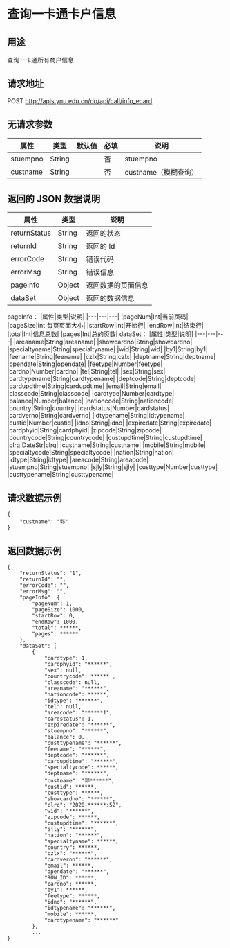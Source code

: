 # 查询一卡通卡户信息

## 用途

查询一卡通所有商户信息

## 请求地址

POST http://apis.ynu.edu.cn/do/api/call/info_ecard

## 无请求参数

| 属性  | 类型   | 默认值 | 必填 | 说明       |
| ----- | ------ | ------ | ---- | ---------- |
|stuempno|String||否|stuempno|
|custname|String||否|custname（模糊查询）|

## 返回的 JSON 数据说明

| 属性         | 类型   | 说明               |
| ------------ | ------ | ------------------ |
| returnStatus | String | 返回的状态         |
| returnId     | String | 返回的 Id          |
| errorCode    | String | 错误代码           |
| errorMsg     | String | 错误信息           |
| pageInfo     | Object | 返回数据的页面信息 |
| dataSet      | Object | 返回的数据信息     |

pageInfo：
|属性|类型|说明|
|---|---|---|
|pageNum|Int|当前页码|
|pageSize|Int|每页页面大小|
|startRow|Int|开始行|
|endRow|Int|结束行|
|total|Int|信息总数|
|pages|Int|总的页数|
dataSet：
|属性|类型|说明|
|---|---|---|
|areaname|String|areaname|
|showcardno|String|showcardno|
|specialtyname|String|specialtyname|
|wid|String|wid|
|by1|String|by1|
|feename|String|feename|
|czlx|String|czlx|
|deptname|String|deptname|
|opendate|String|opendate|
|feetype|Number|feetype|
|cardno|Number|cardno|
|tel|String|tel|
|sex|String|sex|
|cardtypename|String|cardtypename|
|deptcode|String|deptcode|
|cardupdtime|String|cardupdtime|
|email|String|email|
|classcode|String|classcode|
|cardtype|Number|cardtype|
|balance|Number|balance|
|nationcode|String|nationcode|
|country|String|country|
|cardstatus|Number|cardstatus|
|cardverno|String|cardverno|
|idtypename|String|idtypename|
|custid|Number|custid|
|idno|String|idno|
|expiredate|String|expiredate|
|cardphyid|String|cardphyid|
|zipcode|String|zipcode|
|countrycode|String|countrycode|
|custupdtime|String|custupdtime|
|clrq|DateStr|clrq|
|custname|String|custname|
|mobile|String|mobile|
|specialtycode|String|specialtycode|
|nation|String|nation|
|idtype|String|idtype|
|areacode|String|areacode|
|stuempno|String|stuempno|
|sjly|String|sjly|
|custtype|Number|custtype|
|custtypename|String|custtypename|



## 请求数据示例

```
{
    "custname": "郭"
}
```

## 返回数据示例

```
{
    "returnStatus": "1",
    "returnId": "",
    "errorCode": "",
    "errorMsg": "",
    "pageInfo": {
        "pageNum": 1,
        "pageSize": 1000,
        "startRow": 0,
        "endRow": 1000,
        "total": ******,
        "pages": ******
    },
    "dataSet": [
        {
            "cardtype": 1,
            "cardphyid": "******",
            "sex": null,
            "countrycode": ****** ,
            "classcode": null,
            "areaname": "******",
            "nationcode": ******,
            "idtype": "******",
            "tel": null,
            "areacode": "******1",
            "cardstatus": 1,
            "expiredate": "******",
            "stuempno": "******",
            "balance": 0,
            "custtypename": "******",
            "feename": "******",
            "deptcode": "******",
            "cardupdtime": "******",
            "specialtycode": ******,
            "deptname": "******",
            "custname": "郭******",
            "custid": ******,
            "custtype": ******,
            "showcardno": "******",
            "clrq": "2020-******:52",
            "wid": "******",
            "zipcode": ******,
            "custupdtime": "******",
            "sjly": "******",
            "nation": "******",
            "specialtyname": ******,
            "country": ******,
            "czlx": "******",
            "cardverno": "******",
            "email": ******,
            "opendate": "******",
            "ROW_ID": ******,
            "cardno": ******,
            "by1": ******,
            "feetype": ******,
            "idno": "******",
            "idtypename": "******",
            "mobile": ******,
            "cardtypename": "******"
        },
        ...
}
```

